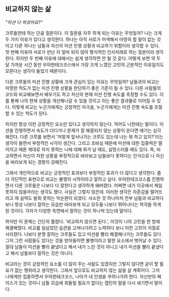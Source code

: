## 비교하지 않는 삶

*"미션 다 하셨어요?"*

크루들한테 하는 단골 질문이다. 이 질문을 자주 하게 되는 이유는 무엇일까? 나는 크게 두 가지 이유가 있다고 생각한다. 하나는 아직 서로가 어색해서 마땅히 할 말이 없는 것이고 다른 하나는 남들과 자신의 미션 진행 상황과 비교하기 위함이라 생각할 수 있다. 첫 번째 이유야 서로가 만난 지 얼마 되지 않아 형식적인 인사치레로 하는 질문이라 생각한다. 하지만 두 번째 이유에 대해서는 쉽게 생각하면 안 될 것 같다. 어떻게 보면 약 두 달 가까운 시간 동안 우아한테크코스에서 가장 크게 느꼈던 고민의 근본적인 이유일지도 모른다는 생각이 들었기 때문이다.

다른 크루들의 미션 진행 상황에 크게 관심이 있는 이유는 무엇일까? 남들과의 비교는 마땅한 척도가 없는 미션 진행 상황을 판단하기 좋은 기준이 될 수 있다. 다른 사람들의 코드와 비교해보면서 배우기도 하고 자신의 현재 미션 진행 속도를 측정할 수도 있다. 이를 통해 나의  현재 상황을 개선해나갈 수 있을 것이고 이는 좋은 결과물로 이어질 수 있다. 이렇게 비교는 누군가에게는 긍정적인 자극을, 누군가에게는 미션 진행 속도를 조절할 수 있는 척도가 된다.

하지만 항상 이런 긍정적인 요소만 있다고 생각하지 않는다. 적어도 나한테는 말이다. 미션을 진행하면서 속도가 더디거나 문제가 잘 해결되지 않는 상황이 온다면 얘기는 심각해진다. 다른 크루를 보면서 '저렇게 앞서나가는 크루도 있는데 나는 뭐 하고 있지?'라는 생각이 들면서 부정적인 시각이 생긴다. 그리고 조바심 때문에 미션에 대한 집중력은 떨어지고 때론 제대로 하지 못하는 나에 대해 화가 날 때도, 실망스러울 때도 있다. 즉, 비교하면서 자신이 처한 상황을 부정적으로 바라보고 남들보다 못하다는 인식으로 나 자신을 바라보게 되는 경향이 강해진다.

그래서 개인적으로 비교는 긍정적인 효과보다 부정적인 효과가 더 많다고 생각한다. 좀 더 극단적인 표현으로 비교는 불행의 시작이라고 말하고 싶다. 우아한테크코스를 진행하면서 다른 크루들은 나보다 다 잘한다고 생각하게 돼버렸다. 어쩌면 내가 이곳에서 제일 못하지 않을까라는 생각도 했다. 사실은 그렇지 않은데. 이러한 생각은 자존감을 떨어뜨리고 제 실력도 발휘 못하는 악순환이 되었다. 사소한 것 하나마저 전부 남들과 비교하다 보니 항상 나보다 잘하는 모습만 바라보게 되고 모두들 나보다 뛰어나다는 착각을 하게 된 것이다. 각자가 다양한 측면에서 잘하는 것이 하나씩 있는데 말이다.

하지만 이 문제는 간단히 풀렸다. '비교하지 않으면 된다.', 이것이 나의 고민을 한 방에 해결해줬다. 비교를 일삼았던 습관을 고쳐나가려고 노력하다 보니 이런 고민이 저절로 사라졌다. 나보다 분명 잘하는 크루들도 있고 미션을 빨리 해결해나가는 크루들도 있다. 그저 그런 사람들도 있다는 것을 받아들이면 불행이라고 말한 요소에서 벗어날 수 있다. 절대 남들이 미션을 빨리 끝냈다고 해서 내가 느린 것이 아니고 내가 미션을 빨리 끝냈다고 해서 남들보다 잘하는 것은 아니다.

비교라는 것이 긍정적인 요소를 더 많이 주는 사람도 있겠지만 그렇지 않다면 굳이 할 필요가 없는 행위라고 생각한다. 그래서 앞으로도 비교하지 않는 삶을 살 계획이다. 그저 나에게만 집중하면서 우아한테크코스, 나아가 내 인생을 꾸려나가려 한다. 자신만의 페이스가 있는 것이니 남들 모습에 휘둘릴 필요가 없다는 캡틴의 말을 다시 새기면서 말이다.

